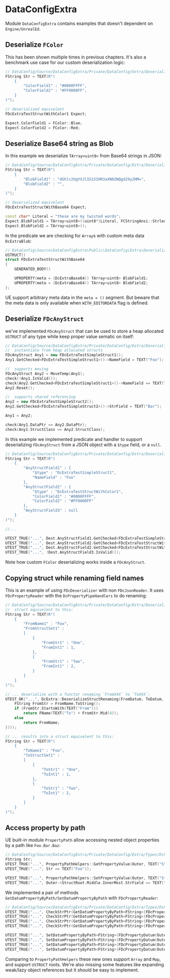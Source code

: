 # DataConfigExtra

Module `DataConfigExtra` contains examples that doesn't dependent on `Engine/UnrealEd`.

## Deserialize `FColor`

This has been shown multiple times in previous chapters. It's also a benchmark use case for our custom deserialization logic:

```c++
// DataConfig/Source/DataConfigExtra/Private/DataConfig/Extra/Deserialize/DcDeserializeColor.cpp
FString Str = TEXT(R"(
    {
        "ColorField1" : "#0000FFFF",
        "ColorField2" : "#FF0000FF",
    }
)");

// deserialized equivelent
FDcExtraTestStructWithColor1 Expect;

Expect.ColorField1 = FColor::Blue;
Expect.ColorField2 = FColor::Red;
```

## Deserialize Base64 string as Blob 

In this example we deserialize `TArray<uint8>` from Base64 strings in JSON:

```c++
// DataConfig/Source/DataConfigExtra/Private/DataConfig/Extra/Deserialize/DcDeserializeBase64.cpp
FString Str = TEXT(R"(
    {
        "BlobField1" : "dGhlc2UgYXJlIG15IHR3aXN0ZWQgd29yZHM=",
        "BlobField2" : "",
    }
)");

// deserialized equivelent
FDcExtraTestStructWithBase64 Expect;

const char* Literal = "these are my twisted words";
Expect.BlobField1 = TArray<uint8>((uint8*)Literal, FCStringAnsi::Strlen(Literal));
Expect.BlobField2 = TArray<uint8>();
```

In the predicate we are checking for `Array`s with custom meta data `DcExtraBlob`:

```c++
// DataConfig\Source\DataConfigExtra\Public\DataConfig\Extra\Deserialize\DcDeserializeBase64.h
USTRUCT()
struct FDcExtraTestStructWithBase64
{
    GENERATED_BODY()

    UPROPERTY(meta = (DcExtraBase64)) TArray<uint8> BlobField1;
    UPROPERTY(meta = (DcExtraBase64)) TArray<uint8> BlobField2;
};
```

UE support arbitrary meta data in the `meta = ()` segment. But beware that the meta data is only available when `WITH_EDITORDATA` flag is defined.

## Deserialize `FDcAnyStruct`

we've implemented `FDcAnyStruct` that can be used to store a heap allocated `USTRUCT` of any type while keep proper value sematic on itself:

```c++
// DataConfig/Source/DataConfigExtra/Private/DataConfig/Extra/Deserialize/DcDeserializeAnyStruct.cpp
//  instantiate from heap allocated structs
FDcAnyStruct Any1 = new FDcExtraTestSimpleStruct1();
Any1.GetChecked<FDcExtraTestSimpleStruct1>()->NameField = TEXT("Foo");

//  supports moving
FDcAnyStruct Any2 = MoveTemp(Any1);
check(!Any1.IsValid());
check(Any2.GetChecked<FDcExtraTestSimpleStruct1>()->NameField == TEXT("Foo"));
Any2.Reset();

//  supports shared referencing
Any2 = new FDcExtraTestSimpleStruct2();
Any2.GetChecked<FDcExtraTestSimpleStruct2>()->StrField = TEXT("Bar");

Any1 = Any2;

check(Any1.DataPtr == Any2.DataPtr);
check(Any1.StructClass == Any2.StructClass);
```

In this example we implemented predicate and handler to support deserializing `FDcAnyStruct` from a JSON object with a `$type` field, or a `null`.

```c++
// DataConfig/Source/DataConfigExtra/Private/DataConfig/Extra/Deserialize/DcDeserializeAnyStruct.cpp
FString Str = TEXT(R"(
    {
        "AnyStructField1" : {
            "$type" : "DcExtraTestSimpleStruct1",
            "NameField" : "Foo"
        },
        "AnyStructField2" : {
            "$type" : "DcExtraTestStructWithColor1",
            "ColorField1" : "#0000FFFF",
            "ColorField2" : "#FF0000FF"
        },
        "AnyStructField3" : null
    }
)");

//...

UTEST_TRUE("...", Dest.AnyStructField1.GetChecked<FDcExtraTestSimpleStruct1>()->NameField == TEXT("Foo"));
UTEST_TRUE("...", Dest.AnyStructField2.GetChecked<FDcExtraTestStructWithColor1>()->ColorField1 == FColor::Blue);
UTEST_TRUE("...", Dest.AnyStructField2.GetChecked<FDcExtraTestStructWithColor1>()->ColorField2 == FColor::Red);
UTEST_TRUE("...", !Dest.AnyStructField3.IsValid());
```

Note how custom `FColor` deserializing works inside a `FDcAnyStruct`.

## Copying struct while renaming field names

This is an example of using `FDcDeserializer` with non `FDcJsonReader`. It uses `FDcPropertyReader` with the `DcPropertyPipeHandlers` to do renaming:

```c++
// DataConfig/Source/DataConfigExtra/Private/DataConfig/Extra/Deserialize/DcDeserializeRenameStructFieldNames.cpp
//  struct equivelent to this:
FString Str = TEXT(R"(
    {
        "FromName1" : "Foo",
        "FromStructSet1" : 
        [
            {
                "FromStr1" : "One",
                "FromInt1" : 1,
            },
            {
                "FromStr1" : "Two",
                "FromInt1" : 2,
            }
        ]
    }
)");

// ... deserialize with a functor renaming `FromXXX` to `ToXXX`:
UTEST_OK("...", DcExtra::DeserializeStructRenaming(FromDatum, ToDatum, FDcExtraRenamer::CreateLambda([](const FName& FromName){
    FString FromStr = FromName.ToString();
    if (FromStr.StartsWith(TEXT("From")))
        return FName(TEXT("To") + FromStr.Mid(4));
    else
        return FromName;
})));

// ... results into a struct equivelent to this: 
FString Str = TEXT(R"(
    {
        "ToName1" : "Foo",
        "ToStructSet1" : 
        [
            {
                "ToStr1" : "One",
                "ToInt1" : 1,
            },
            {
                "ToStr1" : "Two",
                "ToInt1" : 2,
            }
        ]
    }
)");
```

## Access property by path

UE built-in module `PropertyPath` allow accessing nested object properties by a path like `Foo.Bar.Baz`:

```c++
// DataConfig/Source/DataConfigExtra/Private/DataConfig/Extra/Types/DcPropertyPathAccess.cpp
FString Str;
UTEST_TRUE("...", PropertyPathHelpers::GetPropertyValue(Outer, TEXT("StructRoot.Middle.InnerMost.StrField"), Str));
UTEST_TRUE("...", Str == TEXT("Foo"));

UTEST_TRUE("...", PropertyPathHelpers::SetPropertyValue(Outer, TEXT("StructRoot.Middle.InnerMost.StrField"), FString(TEXT("Bar"))));
UTEST_TRUE("...", Outer->StructRoot.Middle.InnerMost.StrField == TEXT("Bar"));
```

We implemented a pair of methods `GetDatumPropertyByPath/SetDatumPropertyByPath` with `FDcPropertyReader`:

```c++
// DataConfig/Source/DataConfigExtra/Private/DataConfig/Extra/Types/DcPropertyPathAccess.cpp
UTEST_TRUE("...", CheckStrPtr(GetDatumPropertyByPath<FString>(FDcPropertyDatum(Outer), "StructRoot.Middle.InnerMost.StrField"), TEXT("Foo")));
UTEST_TRUE("...", CheckStrPtr(GetDatumPropertyByPath<FString>(FDcPropertyDatum(Outer), "StructRoot.Arr.0.StrField"), TEXT("Bar0")));
UTEST_TRUE("...", CheckStrPtr(GetDatumPropertyByPath<FString>(FDcPropertyDatum(Outer), "StructRoot.Arr.1.StrField"), TEXT("Bar1")));
UTEST_TRUE("...", CheckStrPtr(GetDatumPropertyByPath<FString>(FDcPropertyDatum(Outer), "StructRoot.NameMap.FooKey.StrField"), TEXT("FooValue")));

UTEST_TRUE("...", SetDatumPropertyByPath<FString>(FDcPropertyDatum(Outer), "StructRoot.Middle.InnerMost.StrField", TEXT("AltFoo")));
UTEST_TRUE("...", SetDatumPropertyByPath<FString>(FDcPropertyDatum(Outer), "StructRoot.Arr.0.StrField", TEXT("AltBar0")));
UTEST_TRUE("...", SetDatumPropertyByPath<FString>(FDcPropertyDatum(Outer), "StructRoot.Arr.1.StrField", TEXT("AltBar1")));
UTEST_TRUE("...", SetDatumPropertyByPath<FString>(FDcPropertyDatum(Outer), "StructRoot.NameMap.FooKey.StrField", TEXT("AltFooValue")));
```

Comparing to `PropertyPathHelpers` these new ones support `Array` and `Map`, and support `USTRUCT` roots. We're also missing some features like expanding weak/lazy object references but it should be easy to implement.

